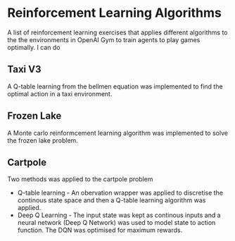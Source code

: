 # Reinforcement Learning Algorithms
A list of reinforcement learning exercises that applies different algorithms to the the environments in OpenAI Gym to train agents to play games optimally. I can do

## Taxi V3
A Q-table learning from the bellmen equation was implemented to find the optimal action in a taxi environment. 

## Frozen Lake
A Monte carlo reinformcement learning algorithm was implemented to solve the frozen lake problem. 

## Cartpole
Two methods was applied to the cartpole problem
* Q-table learning - An obervation wrapper was applied to discretise the continous state space and then a Q-table learning algorithm was applied. 
* Deep Q Learning - The input state was kept as continous inputs and a neural network (Deep Q Network) was used to model state to action function. The DQN was optimised for maximum rewards. 
